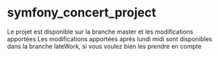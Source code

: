 # symfony_concert_project
Le projet est disponible sur la branche master et les modifications apportées
Les modifications apportées après lundi midi sont disponibles dans la branche lateWork, si vous voulez bien les prendre en compte
